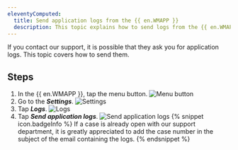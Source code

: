 ```yaml
---
eleventyComputed:
  title: Send application logs from the {{ en.WMAPP }}
  description: This topic explains how to send logs from the {{ en.WMAPP }}.
---
```

If you contact our support, it is possible that they ask you for application logs. This topic covers how to send them.

## Steps
1. In the {{ en.WMAPP }}, tap the menu button.
![Menu button](https://cdnweb.devolutions.net/docs/en/kb/KB0133.png)
1. Go to the ***Settings***.
![Settings](https://cdnweb.devolutions.net/docs/en/kb/KB0134.png)
1. Tap ***Logs***.
![Logs](https://cdnweb.devolutions.net/docs/en/kb/KB0135.png)
1. Tap ***Send application logs***.
![Send application logs](https://cdnweb.devolutions.net/docs/en/kb/KB0136.png)
   {% snippet icon.badgeInfo %}
   If a case is already open with our support department, it is greatly appreciated to add the case number in the subject of the email containing the logs.
   {% endsnippet %}
